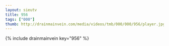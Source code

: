 ```yaml
--- 
layout: sieutv
title: 956
tags: ["000"]
thumb: http://drainmainvein.com/media/videos/tmb/000/000/956/player.jpg
---
```

{% include drainmainvein key="956" %} 
